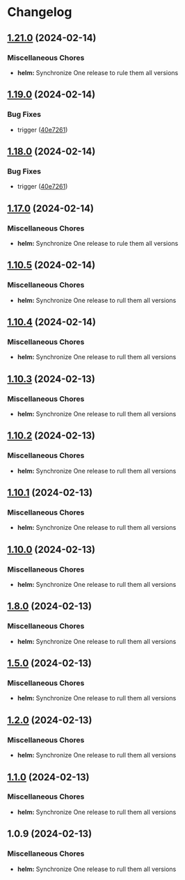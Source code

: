 # Changelog

## [1.21.0](https://github.com/bhuism/nextjstryout2/compare/helm-v1.19.0...helm-v1.21.0) (2024-02-14)


### Miscellaneous Chores

* **helm:** Synchronize One release to rule them all versions

## [1.19.0](https://github.com/bhuism/nextjstryout2/compare/helm-v1.18.0...helm-v1.19.0) (2024-02-14)


### Bug Fixes

* trigger ([40e7261](https://github.com/bhuism/nextjstryout2/commit/40e726123762390f92d869960ec61b4274f1e409))

## [1.18.0](https://github.com/bhuism/nextjstryout2/compare/helm-v1.17.0...helm-v1.18.0) (2024-02-14)


### Bug Fixes

* trigger ([40e7261](https://github.com/bhuism/nextjstryout2/commit/40e726123762390f92d869960ec61b4274f1e409))

## [1.17.0](https://github.com/bhuism/nextjstryout2/compare/helm-v1.10.5...helm-v1.17.0) (2024-02-14)


### Miscellaneous Chores

* **helm:** Synchronize One release to rule them all versions

## [1.10.5](https://github.com/bhuism/nextjstryout2/compare/helm-v1.10.4...helm-v1.10.5) (2024-02-14)


### Miscellaneous Chores

* **helm:** Synchronize One release to rull them all versions

## [1.10.4](https://github.com/bhuism/nextjstryout2/compare/helm-v1.10.3...helm-v1.10.4) (2024-02-14)


### Miscellaneous Chores

* **helm:** Synchronize One release to rull them all versions

## [1.10.3](https://github.com/bhuism/nextjstryout2/compare/helm-v1.10.2...helm-v1.10.3) (2024-02-13)


### Miscellaneous Chores

* **helm:** Synchronize One release to rull them all versions

## [1.10.2](https://github.com/bhuism/nextjstryout2/compare/helm-v1.10.1...helm-v1.10.2) (2024-02-13)


### Miscellaneous Chores

* **helm:** Synchronize One release to rull them all versions

## [1.10.1](https://github.com/bhuism/nextjstryout2/compare/helm-v1.10.0...helm-v1.10.1) (2024-02-13)


### Miscellaneous Chores

* **helm:** Synchronize One release to rull them all versions

## [1.10.0](https://github.com/bhuism/nextjstryout2/compare/helm-v1.8.0...helm-v1.10.0) (2024-02-13)


### Miscellaneous Chores

* **helm:** Synchronize One release to rull them all versions

## [1.8.0](https://github.com/bhuism/nextjstryout2/compare/helm-v1.5.0...helm-v1.8.0) (2024-02-13)


### Miscellaneous Chores

* **helm:** Synchronize One release to rull them all versions

## [1.5.0](https://github.com/bhuism/nextjstryout2/compare/helm-v1.4.0...helm-v1.5.0) (2024-02-13)


### Miscellaneous Chores

* **helm:** Synchronize One release to rull them all versions

## [1.2.0](https://github.com/bhuism/nextjstryout2/compare/helm-v1.1.0...helm-v1.2.0) (2024-02-13)


### Miscellaneous Chores

* **helm:** Synchronize One release to rull them all versions

## [1.1.0](https://github.com/bhuism/nextjstryout2/compare/helm-v1.0.9...helm-v1.1.0) (2024-02-13)


### Miscellaneous Chores

* **helm:** Synchronize One release to rull them all versions

## 1.0.9 (2024-02-13)


### Miscellaneous Chores

* **helm:** Synchronize One release to rull them all versions
